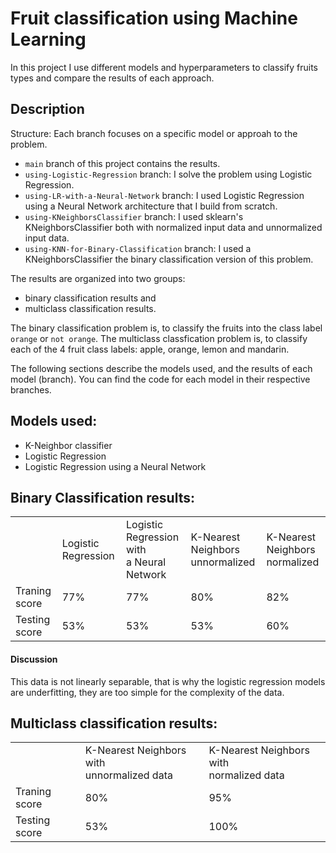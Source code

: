 # Fruit classification using Machine Learning
In this project I use different models and hyperparameters to classify fruits types and compare the results of each approach.

## Description

Structure:
Each branch focuses on a specific model or approah to the problem.

- `main` branch of this project contains the results.
- `using-Logistic-Regression` branch: I solve the problem using Logistic Regression.
- `using-LR-with-a-Neural-Network` branch: I used Logistic Regression using a Neural Network architecture that I build from scratch.
- `using-KNeighborsClassifier` branch: I used sklearn's KNeighborsClassifier both with normalized input data and unnormalized input data.
- `using-KNN-for-Binary-Classification` branch: I used a KNeighborsClassifier the binary classification version of this problem.

The results are organized into two groups: 
* binary classification results and
* multiclass classification results.

The binary classification problem is, to classify the fruits into the class label `orange` or `not orange`. The multiclass classfication problem is, to classify each of the 4 fruit class labels: apple, orange, lemon and mandarin.

The following sections describe the models used, and the results of each model (branch). You can find the code for each model in their respective branches.

## Models used:
* K-Neighbor classifier
* Logistic Regression
* Logistic Regression using a Neural Network

## Binary Classification results:

<table>
  <th>
    <td>Logistic Regression</td>
    <td>Logistic Regression with<br>a Neural Network</td>
    <td>K-Nearest Neighbors<br>unnormalized</td>
    <td>K-Nearest Neighbors<br>normalized</td>
  </th>
  <tr>
    <td>Traning score</td>
    <td>77%</td>
    <td>77%</td>
    <td>80%</td>
    <td>82%</td>
  </tr>
  <tr>
    <td>Testing score</td>
    <td>53%</td>
    <td>53%</td>
    <td>53%</td>
    <td>60%</td>
  </tr>
</table>

#### Discussion

This data is not linearly separable, that is why the logistic regression models are underfitting, they are too simple for the complexity of the data.

## Multiclass classification results:

<table>
  <th>
    <td>K-Nearest Neighbors with<br>unnormalized data</td>
    <td>K-Nearest Neighbors with<br>normalized data</td>
  </th>
  <tr>
    <td>Traning score</td>
    <td>80%</td>
    <td>95%</td>
  </tr>
  <tr>
    <td>Testing score</td>
    <td>53%</td>
    <td>100%</td>
  </tr>
</table>
